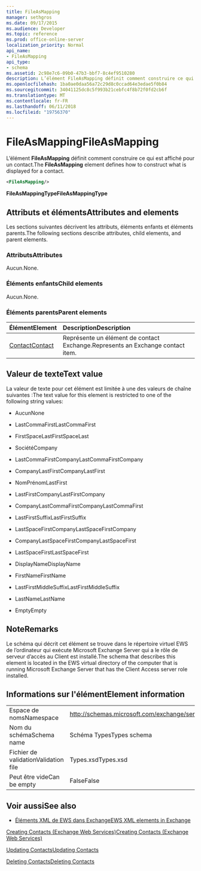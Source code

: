 ```yaml
---
title: FileAsMapping
manager: sethgros
ms.date: 09/17/2015
ms.audience: Developer
ms.topic: reference
ms.prod: office-online-server
localization_priority: Normal
api_name:
- FileAsMapping
api_type:
- schema
ms.assetid: 2c98e7c6-09b0-47b3-bbf7-8c4ef9510280
description: L’élément FileAsMapping définit comment construire ce qui est affiché pour un contact.
ms.openlocfilehash: 1ba0ae0daa56a72c29d8c0ccad64e3edae5f0b84
ms.sourcegitcommit: 34041125dc8c5f993b21cebfc4f8b72f0fd2cb6f
ms.translationtype: MT
ms.contentlocale: fr-FR
ms.lasthandoff: 06/11/2018
ms.locfileid: "19756370"
---
```

# <a name="fileasmapping"></a><span data-ttu-id="40b9c-103">FileAsMapping</span><span class="sxs-lookup"><span data-stu-id="40b9c-103">FileAsMapping</span></span>

<span data-ttu-id="40b9c-104">L’élément **FileAsMapping** définit comment construire ce qui est affiché pour un contact.</span><span class="sxs-lookup"><span data-stu-id="40b9c-104">The **FileAsMapping** element defines how to construct what is displayed for a contact.</span></span> 
  
```xml
<FileAsMapping/>
```

 <span data-ttu-id="40b9c-105">**FileAsMappingType**</span><span class="sxs-lookup"><span data-stu-id="40b9c-105">**FileAsMappingType**</span></span>
## <a name="attributes-and-elements"></a><span data-ttu-id="40b9c-106">Attributs et éléments</span><span class="sxs-lookup"><span data-stu-id="40b9c-106">Attributes and elements</span></span>

<span data-ttu-id="40b9c-107">Les sections suivantes décrivent les attributs, éléments enfants et éléments parents.</span><span class="sxs-lookup"><span data-stu-id="40b9c-107">The following sections describe attributes, child elements, and parent elements.</span></span>
  
### <a name="attributes"></a><span data-ttu-id="40b9c-108">Attributs</span><span class="sxs-lookup"><span data-stu-id="40b9c-108">Attributes</span></span>

<span data-ttu-id="40b9c-109">Aucun.</span><span class="sxs-lookup"><span data-stu-id="40b9c-109">None.</span></span>
  
### <a name="child-elements"></a><span data-ttu-id="40b9c-110">Éléments enfants</span><span class="sxs-lookup"><span data-stu-id="40b9c-110">Child elements</span></span>

<span data-ttu-id="40b9c-111">Aucun.</span><span class="sxs-lookup"><span data-stu-id="40b9c-111">None.</span></span>
  
### <a name="parent-elements"></a><span data-ttu-id="40b9c-112">Éléments parents</span><span class="sxs-lookup"><span data-stu-id="40b9c-112">Parent elements</span></span>

|<span data-ttu-id="40b9c-113">**Élément**</span><span class="sxs-lookup"><span data-stu-id="40b9c-113">**Element**</span></span>|<span data-ttu-id="40b9c-114">**Description**</span><span class="sxs-lookup"><span data-stu-id="40b9c-114">**Description**</span></span>|
|:-----|:-----|
|[<span data-ttu-id="40b9c-115">Contact</span><span class="sxs-lookup"><span data-stu-id="40b9c-115">Contact</span></span>](contact.md) <br/> |<span data-ttu-id="40b9c-116">Représente un élément de contact Exchange.</span><span class="sxs-lookup"><span data-stu-id="40b9c-116">Represents an Exchange contact item.</span></span>  <br/> |
   
## <a name="text-value"></a><span data-ttu-id="40b9c-117">Valeur de texte</span><span class="sxs-lookup"><span data-stu-id="40b9c-117">Text value</span></span>

<span data-ttu-id="40b9c-118">La valeur de texte pour cet élément est limitée à une des valeurs de chaîne suivantes :</span><span class="sxs-lookup"><span data-stu-id="40b9c-118">The text value for this element is restricted to one of the following string values:</span></span>
  
- <span data-ttu-id="40b9c-119">Aucun</span><span class="sxs-lookup"><span data-stu-id="40b9c-119">None</span></span>
    
- <span data-ttu-id="40b9c-120">LastCommaFirst</span><span class="sxs-lookup"><span data-stu-id="40b9c-120">LastCommaFirst</span></span>
    
- <span data-ttu-id="40b9c-121">FirstSpaceLast</span><span class="sxs-lookup"><span data-stu-id="40b9c-121">FirstSpaceLast</span></span>
    
- <span data-ttu-id="40b9c-122">Société</span><span class="sxs-lookup"><span data-stu-id="40b9c-122">Company</span></span>
    
- <span data-ttu-id="40b9c-123">LastCommaFirstCompany</span><span class="sxs-lookup"><span data-stu-id="40b9c-123">LastCommaFirstCompany</span></span>
    
- <span data-ttu-id="40b9c-124">CompanyLastFirst</span><span class="sxs-lookup"><span data-stu-id="40b9c-124">CompanyLastFirst</span></span>
    
- <span data-ttu-id="40b9c-125">NomPrénom</span><span class="sxs-lookup"><span data-stu-id="40b9c-125">LastFirst</span></span>
    
- <span data-ttu-id="40b9c-126">LastFirstCompany</span><span class="sxs-lookup"><span data-stu-id="40b9c-126">LastFirstCompany</span></span>
    
- <span data-ttu-id="40b9c-127">CompanyLastCommaFirst</span><span class="sxs-lookup"><span data-stu-id="40b9c-127">CompanyLastCommaFirst</span></span>
    
- <span data-ttu-id="40b9c-128">LastFirstSuffix</span><span class="sxs-lookup"><span data-stu-id="40b9c-128">LastFirstSuffix</span></span>
    
- <span data-ttu-id="40b9c-129">LastSpaceFirstCompany</span><span class="sxs-lookup"><span data-stu-id="40b9c-129">LastSpaceFirstCompany</span></span>
    
- <span data-ttu-id="40b9c-130">CompanyLastSpaceFirst</span><span class="sxs-lookup"><span data-stu-id="40b9c-130">CompanyLastSpaceFirst</span></span>
    
- <span data-ttu-id="40b9c-131">LastSpaceFirst</span><span class="sxs-lookup"><span data-stu-id="40b9c-131">LastSpaceFirst</span></span>
    
- <span data-ttu-id="40b9c-132">DisplayName</span><span class="sxs-lookup"><span data-stu-id="40b9c-132">DisplayName</span></span>
    
- <span data-ttu-id="40b9c-133">FirstName</span><span class="sxs-lookup"><span data-stu-id="40b9c-133">FirstName</span></span>
    
- <span data-ttu-id="40b9c-134">LastFirstMiddleSuffix</span><span class="sxs-lookup"><span data-stu-id="40b9c-134">LastFirstMiddleSuffix</span></span>
    
- <span data-ttu-id="40b9c-135">LastName</span><span class="sxs-lookup"><span data-stu-id="40b9c-135">LastName</span></span>
    
- <span data-ttu-id="40b9c-136">Empty</span><span class="sxs-lookup"><span data-stu-id="40b9c-136">Empty</span></span>
    
## <a name="remarks"></a><span data-ttu-id="40b9c-137">Note</span><span class="sxs-lookup"><span data-stu-id="40b9c-137">Remarks</span></span>

<span data-ttu-id="40b9c-138">Le schéma qui décrit cet élément se trouve dans le répertoire virtuel EWS de l’ordinateur qui exécute Microsoft Exchange Server qui a le rôle de serveur d’accès au Client est installé.</span><span class="sxs-lookup"><span data-stu-id="40b9c-138">The schema that describes this element is located in the EWS virtual directory of the computer that is running Microsoft Exchange Server that has the Client Access server role installed.</span></span>
  
## <a name="element-information"></a><span data-ttu-id="40b9c-139">Informations sur l'élément</span><span class="sxs-lookup"><span data-stu-id="40b9c-139">Element information</span></span>

|||
|:-----|:-----|
|<span data-ttu-id="40b9c-140">Espace de noms</span><span class="sxs-lookup"><span data-stu-id="40b9c-140">Namespace</span></span>  <br/> |http://schemas.microsoft.com/exchange/services/2006/types  <br/> |
|<span data-ttu-id="40b9c-141">Nom du schéma</span><span class="sxs-lookup"><span data-stu-id="40b9c-141">Schema name</span></span>  <br/> |<span data-ttu-id="40b9c-142">Schéma Types</span><span class="sxs-lookup"><span data-stu-id="40b9c-142">Types schema</span></span>  <br/> |
|<span data-ttu-id="40b9c-143">Fichier de validation</span><span class="sxs-lookup"><span data-stu-id="40b9c-143">Validation file</span></span>  <br/> |<span data-ttu-id="40b9c-144">Types.xsd</span><span class="sxs-lookup"><span data-stu-id="40b9c-144">Types.xsd</span></span>  <br/> |
|<span data-ttu-id="40b9c-145">Peut être vide</span><span class="sxs-lookup"><span data-stu-id="40b9c-145">Can be empty</span></span>  <br/> |<span data-ttu-id="40b9c-146">False</span><span class="sxs-lookup"><span data-stu-id="40b9c-146">False</span></span>  <br/> |
   
## <a name="see-also"></a><span data-ttu-id="40b9c-147">Voir aussi</span><span class="sxs-lookup"><span data-stu-id="40b9c-147">See also</span></span>



- [<span data-ttu-id="40b9c-148">Éléments XML de EWS dans Exchange</span><span class="sxs-lookup"><span data-stu-id="40b9c-148">EWS XML elements in Exchange</span></span>](ews-xml-elements-in-exchange.md)


[<span data-ttu-id="40b9c-149">Creating Contacts (Exchange Web Services)</span><span class="sxs-lookup"><span data-stu-id="40b9c-149">Creating Contacts (Exchange Web Services)</span></span>](http://msdn.microsoft.com/library/4845917e-70d1-481c-bbd7-011ec6571789%28Office.15%29.aspx)
  
[<span data-ttu-id="40b9c-150">Updating Contacts</span><span class="sxs-lookup"><span data-stu-id="40b9c-150">Updating Contacts</span></span>](http://msdn.microsoft.com/library/9a865953-b94a-4229-b632-2dee433314be%28Office.15%29.aspx)
  
[<span data-ttu-id="40b9c-151">Deleting Contacts</span><span class="sxs-lookup"><span data-stu-id="40b9c-151">Deleting Contacts</span></span>](http://msdn.microsoft.com/library/fcc3dc84-cd3e-455e-a1a7-ae6921c9b588%28Office.15%29.aspx)

